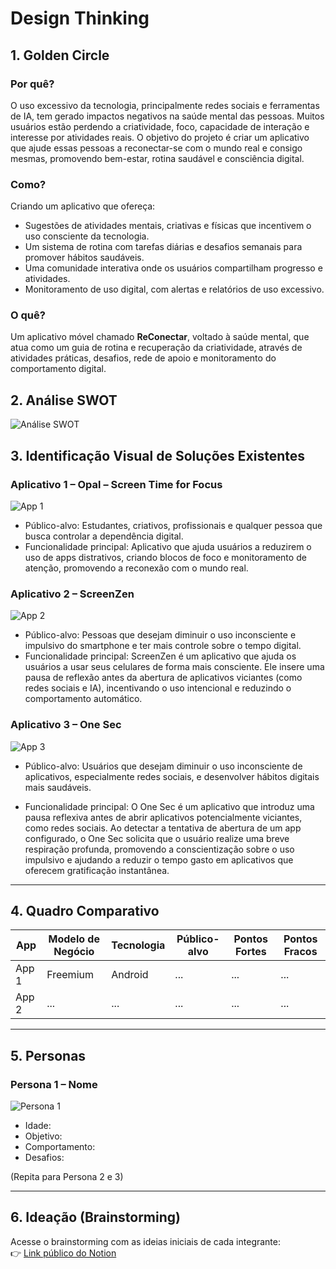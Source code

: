 # Design Thinking

## 1. Golden Circle

### Por quê?
O uso excessivo da tecnologia, principalmente redes sociais e ferramentas de IA, tem gerado impactos negativos na saúde mental das pessoas. Muitos usuários estão perdendo a criatividade, foco, capacidade de interação e interesse por atividades reais. O objetivo do projeto é criar um aplicativo que ajude essas pessoas a reconectar-se com o mundo real e consigo mesmas, promovendo bem-estar, rotina saudável e consciência digital.

### Como?
Criando um aplicativo que ofereça:
- Sugestões de atividades mentais, criativas e físicas que incentivem o uso consciente da tecnologia.
- Um sistema de rotina com tarefas diárias e desafios semanais para promover hábitos saudáveis.
- Uma comunidade interativa onde os usuários compartilham progresso e atividades.
- Monitoramento de uso digital, com alertas e relatórios de uso excessivo.
  
### O quê?
Um aplicativo móvel chamado **ReConectar**, voltado à saúde mental, que atua como um guia de rotina e recuperação da criatividade, através de atividades práticas, desafios, rede de apoio e monitoramento do comportamento digital.


## 2. Análise SWOT

![Análise SWOT](https://github.com/user-attachments/assets/b7dc5c5b-ff8f-4c23-8ffc-e5756b9353d5)



## 3. Identificação Visual de Soluções Existentes

### Aplicativo 1 – Opal – Screen Time for Focus
![App 1](https://github.com/user-attachments/assets/a2c65fe0-0471-41a5-adf9-759b81019923)

- Público-alvo: Estudantes, criativos, profissionais e qualquer pessoa que busca controlar a dependência digital.
- Funcionalidade principal: Aplicativo que ajuda usuários a reduzirem o uso de apps distrativos, criando blocos de foco e monitoramento de atenção, promovendo a reconexão com o mundo real.

### Aplicativo 2 – ScreenZen
![App 2](https://is1-ssl.mzstatic.com/image/thumb/PurpleSource211/v4/2f/96/cd/2f96cda5-ed32-dac6-335e-77a74e7504b5/268a6174-9be0-4932-b140-d4ee367cb1c0_9.png/600x0w.webp)
- Público-alvo: Pessoas que desejam diminuir o uso inconsciente e impulsivo do smartphone e ter mais controle sobre o tempo digital.
- Funcionalidade principal: ScreenZen é um aplicativo que ajuda os usuários a usar seus celulares de forma mais consciente. Ele insere uma pausa de reflexão antes da abertura de aplicativos viciantes (como redes sociais e IA), incentivando o uso intencional e reduzindo o comportamento automático.

### Aplicativo 3 – One Sec
![App 3](https://is1-ssl.mzstatic.com/image/thumb/PurpleSource211/v4/97/4e/6a/974e6a51-048b-28e8-6682-33f1dd2fdfb3/b2a72467-973c-4add-ba7c-db4afe164744_6.5inch-3.jpeg/600x0w.webp)
- Público-alvo: Usuários que desejam diminuir o uso inconsciente de aplicativos, especialmente redes sociais, e desenvolver hábitos digitais mais saudáveis.

- Funcionalidade principal: O One Sec é um aplicativo que introduz uma pausa reflexiva antes de abrir aplicativos potencialmente viciantes, como redes sociais. Ao detectar a tentativa de abertura de um app configurado, o One Sec solicita que o usuário realize uma breve respiração profunda, promovendo a conscientização sobre o uso impulsivo e ajudando a reduzir o tempo gasto em aplicativos que oferecem gratificação instantânea.

---

## 4. Quadro Comparativo

| App             | Modelo de Negócio | Tecnologia | Público-alvo | Pontos Fortes | Pontos Fracos |
|----------------|-------------------|------------|---------------|----------------|----------------|
| App 1          | Freemium          | Android    | ...           | ...            | ...            |
| App 2          | ...               | ...        | ...           | ...            | ...            |

---

## 5. Personas

### Persona 1 – Nome
![Persona 1](personas/persona1.png)
- Idade:
- Objetivo:
- Comportamento:
- Desafios:

(Repita para Persona 2 e 3)

---

## 6. Ideação (Brainstorming)

Acesse o brainstorming com as ideias iniciais de cada integrante:  
👉 [Link público do Notion](https://notion.so/seulink)
